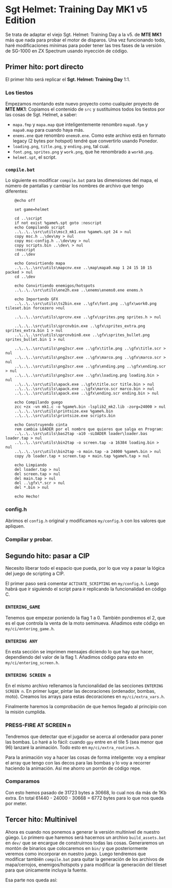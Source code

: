 # Sgt Helmet: Training Day MK1 v5 Edition

Se trata de adaptar el viejo Sgt. Helmet: Training Day a la v5. de **MTE MK1** más que nada para probar el motor de disparos. Una vez funcionando todo, haré modificaciones mínimas para poder tener las tres fases de la versión de SG-1000 en ZX Spectrum usando inyección de código.

## Primer hito: port directo

El primer hito será replicar el **Sgt. Helmet: Training Day** 1:1.

### Los tiestos

Empezamos montando este nuevo proyecto como cualquier proyecto de **MTE MK1**: Copiamos el contenido de `src` y sustituimos todos los tiestos por las cosas de Sgt. Helmet, a saber:

* `mapa.fmp` y `mapa.map` que inteligentemente renombro `mapa0.fpm` y `mapa0.map` para cuando haya más.
* `enems.ene` que renombro `enems0.ene`. Como este archivo está en formato legacy (2 bytes por hotspot) tendré que convertirlo usando Ponedor.
* `loading.png`, `title.png`, y `ending.png`, tal cual.
* `font.png`, `sprites.png` y `work.png`, que he renombrado a `work0.png`.
* `helmet.spt`, el script.

### `compile.bat`

Lo siguiente es modificar `compile.bat` para las dimensiones del mapa, el número de pantallas y cambiar los nombres de archivo que tengo diferentes:

```
	@echo off

	set game=helmet

	cd ..\script
	if not exist %game%.spt goto :noscript
	echo Compilando script
	..\..\..\src\utils\msc3_mk1.exe %game%.spt 24 > nul
	copy msc.h ..\dev\my > nul
	copy msc-config.h ..\dev\my > nul
	copy scripts.bin ..\dev\ > nul
	:noscript
	cd ..\dev

	echo Convirtiendo mapa
	..\..\..\src\utils\mapcnv.exe ..\map\mapa0.map 1 24 15 10 15 packed > nul
	cd ..\dev

	echo Convirtiendo enemigos/hotspots
	..\..\..\src\utils\ene2h.exe ..\enems\enems0.ene enems.h

	echo Importando GFX
	..\..\..\src\utils\ts2bin.exe ..\gfx\font.png ..\gfx\work0.png tileset.bin forcezero >nul

	..\..\..\src\utils\sprcnv.exe ..\gfx\sprites.png sprites.h > nul

	..\..\..\src\utils\sprcnvbin.exe ..\gfx\sprites_extra.png sprites_extra.bin 1 > nul
	..\..\..\src\utils\sprcnvbin8.exe ..\gfx\sprites_bullet.png sprites_bullet.bin 1 > nul

	..\..\..\src\utils\png2scr.exe ..\gfx\title.png ..\gfx\title.scr > nul
	..\..\..\src\utils\png2scr.exe ..\gfx\marco.png ..\gfx\marco.scr > nul
	..\..\..\src\utils\png2scr.exe ..\gfx\ending.png ..\gfx\ending.scr > nul
	..\..\..\src\utils\png2scr.exe ..\gfx\loading.png loading.bin > nul
	..\..\..\src\utils\apack.exe ..\gfx\title.scr title.bin > nul
	..\..\..\src\utils\apack.exe ..\gfx\marco.scr marco.bin > nul
	..\..\..\src\utils\apack.exe ..\gfx\ending.scr ending.bin > nul

	echo Compilando guego
	zcc +zx -vn mk1.c -o %game%.bin -lsplib2_mk2.lib -zorg=24000 > nul
	..\..\..\src\utils\printsize.exe %game%.bin
	..\..\..\src\utils\printsize.exe scripts.bin

	echo Construyendo cinta
	rem cambia LOADER por el nombre que quieres que salga en Program:
	..\..\..\src\utils\bas2tap -a10 -sLOADER loader\loader.bas loader.tap > nul
	..\..\..\src\utils\bin2tap -o screen.tap -a 16384 loading.bin > nul
	..\..\..\src\utils\bin2tap -o main.tap -a 24000 %game%.bin > nul
	copy /b loader.tap + screen.tap + main.tap %game%.tap > nul

	echo Limpiando
	del loader.tap > nul
	del screen.tap > nul
	del main.tap > nul
	del ..\gfx\*.scr > nul
	del *.bin > nul

	echo Hecho!
```

### config.h

Abrimos el `config.h` original y modificamos `my/config.h` con los valores que apliquen.

### Compilar y probar.

## Segundo hito: pasar a CIP

Necesito liberar todo el espacio que pueda, por lo que voy a pasar la lógica del juego de scripting a CIP.

El primer paso será comentar `ACTIVATE_SCRIPTING` en `my/config.h`. Luego habrá que ir siguiendo el script para ir replicando la funcionalidad en código C.

### `ENTERING_GAME`

Tenemos que empezar poniendo la flag 1 a 0. También pondremos el 2, que es el que controla la venta de la moto seminueva. Añadimos este código en `my/ci/entering_game.h`.

### `ENTERING ANY`

En esta sección se imprimen mensajes diciendo lo que hay que hacer, dependiendo del valor de la flag 1. Añadimos código para esto en `my/ci/entering_screen.h`.

### `ENTERING SCREEN n`

En el mismo archivo rellenamos la funcionalidad de las secciones `ENTERING SCREEN n`.  En primer lugar, pintar las decoraciones (ordenador, bombas, moto). Creamos los arrays para estas decoraciones en `my/ci/extra_vars.h`.

Finalmente haremos la comprobación de que hemos llegado al principio con la misión cumplida.

### PRESS-FIRE AT SCREEN n

Tendremos que detectar que el jugador se acerca al ordenador para poner las bombas. Lo haré a lo fácil: cuando `gpy` entre en el tile 5 (sea menor que 96) lanzaré la animación. Todo esto en `my/ci/extra_routines.h`.

Para la animación voy a hacer las cosas de forma inteligente: voy a emplear el array que tengo con las decos para las bombas y lo voy a recorrer haciendo la animación. Así me ahorro un porrón de código repe.

### Comparamos

Con esto hemos pasado de 31723 bytes a 30668, lo cual nos da más de 1Kb extra. En total 61440 - 24000 - 30668 = 6772 bytes para lo que nos queda por meter.

## Tercer hito: Multinivel

Ahora es cuando nos ponemos a generar la versión multinivel de nuestro güego. Lo primero que haremos será hacernos un archivo `build_assets.bat` en `dev/` que se encargue de construirnos todas las cosas. Generaremos un montón de binarios que colocaremos en `bin/` y que posteriormente veremos como incorporar en nuestro juego. Luego tendremos que modificar también `compile.bat` para quitar la generación de los archivos de mapa/cerrojos, enemigos/hotspots y para modificar la generación del tileset para que únicamente incluya la fuente.

Esa parte nos queda así:

```

```

